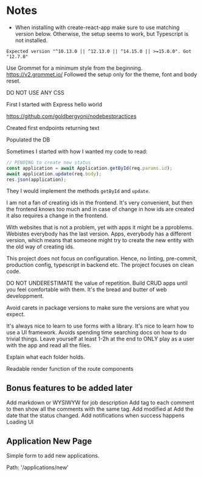 # Notes

* When installing with create-react-app make sure to use matching version below. Otherwise, the setup seems to work, but Typescript is not installed.

```
Expected version "^10.13.0 || ^12.13.0 || ^14.15.0 || >=15.0.0". Got "12.7.0"
```

Use Grommet for a minimum style from the beginning. https://v2.grommet.io/
Followed the setup only for the theme, font and body reset.

DO NOT USE ANY CSS

First I started with Express hello world

https://github.com/goldbergyoni/nodebestpractices

Created first endpoints returning text

Populated the DB

Sometimes I started with how I wanted my code to read:

```javascript
// PENDING to create new status
const application = await Application.getById(req.params.id);
await application.update(req.body);
res.json(application);
```

They I would implement the methods `getById` and `update`.

I am not a fan of creating ids in the frontend. It's very convenient, but then the frontend knows too much and in case of change in how ids are created it also requires a change in the frontend.

With websites that is not a problem, yet with apps it might be a pproblems. Webistes everybody has the last version. Apps, everybody has a different version, which means that someone might try to create the new entity with the old way of creating ids.

This project does not focus on configuration. Hence, no linting, pre-commit, production config, typescript in backend etc. The project focuses on clean code.

DO NOT UNDERESTIMATE the value of repetition. Build CRUD apps until you feel comfortable with them. It's the bread and butter of web developpment.

Avoid carets in package versions to make sure the versions are what you expect.

It's always nice to learn to use forms with a library.
It's nice to learn how to use a UI framework. Avoids spending time searching docs on how to do trivial things.
Leave yourself at least 1-2h at the end to ONLY play as a user with the app and read all the files.

Explain what each folder holds.

Readable render function of the route components

## Bonus features to be added later

Add markdown or WYSIWYW for job description
Add tag to each comment to then show all the comments with the same tag.
Add modified at
Add the date that the status changed.
Add notifications when success happens
Loading UI

## Application New Page

Simple form to add new applications.

Path: '/applications/new'

